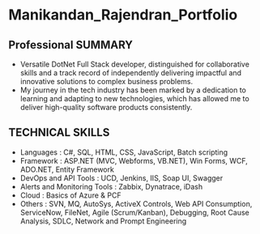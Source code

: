 # Manikandan_Rajendran_Portfolio

## Professional SUMMARY
- Versatile DotNet Full Stack developer, distinguished for collaborative skills and a track record of independently delivering impactful and innovative solutions to complex business problems.
- My journey in the tech industry has been marked by a dedication to learning and adapting to new technologies, which has allowed me to deliver high-quality software products consistently.

## TECHNICAL SKILLS
- Languages : C#, SQL, HTML, CSS, JavaScript, Batch scripting  
- Framework : ASP.NET (MVC, Webforms, VB.NET), Win Forms, WCF, ADO.NET, Entity Framework
- DevOps and API Tools : UCD, Jenkins, IIS, Soap UI, Swagger
- Alerts and Monitoring Tools : Zabbix, Dynatrace, iDash
- Cloud : Basics of Azure & PCF
- Others : SVN, MQ, AutoSys, ActiveX Controls, Web API Consumption, ServiceNow, FileNet, Agile (Scrum/Kanban), Debugging, Root Cause Analysis, SDLC, Network and Prompt Engineering

